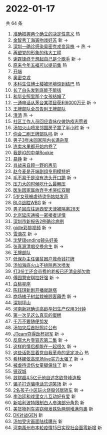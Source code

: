 # 2022-01-17

共 64 条

<!-- BEGIN -->
<!-- 最后更新时间 Mon Jan 17 2022 06:14:37 GMT+0800 (China Standard Time) -->

1. [准确把握两个确立的决定性意义](https://s.weibo.com//weibo?q=%23%E5%87%86%E7%A1%AE%E6%8A%8A%E6%8F%A1%E4%B8%A4%E4%B8%AA%E7%A1%AE%E7%AB%8B%E7%9A%84%E5%86%B3%E5%AE%9A%E6%80%A7%E6%84%8F%E4%B9%89%23&Refer=new_time)
   热
1. [金智秀丁海寅吻戏好苏](https://s.weibo.com//weibo?q=%E9%87%91%E6%99%BA%E7%A7%80%E4%B8%81%E6%B5%B7%E5%AF%85%E5%90%BB%E6%88%8F%E5%A5%BD%E8%8B%8F&Refer=top)
   新 ->
1. [深圳一确诊感染奥密克戎变异株](https://s.weibo.com//weibo?q=%23%E6%B7%B1%E5%9C%B3%E4%B8%80%E7%A1%AE%E8%AF%8A%E6%84%9F%E6%9F%93%E5%A5%A5%E5%AF%86%E5%85%8B%E6%88%8E%E5%8F%98%E5%BC%82%E6%A0%AA%23&Refer=top)
   -> 热 ->
1. [再塑党的形象的伟大工程](https://s.weibo.com//weibo?q=%23%E5%86%8D%E5%A1%91%E5%85%9A%E7%9A%84%E5%BD%A2%E8%B1%A1%E7%9A%84%E4%BC%9F%E5%A4%A7%E5%B7%A5%E7%A8%8B%23&Refer=top)
1. [谢霆锋终于想起自己是个歌手](https://s.weibo.com//weibo?q=%23%E8%B0%A2%E9%9C%86%E9%94%8B%E7%BB%88%E4%BA%8E%E6%83%B3%E8%B5%B7%E8%87%AA%E5%B7%B1%E6%98%AF%E4%B8%AA%E6%AD%8C%E6%89%8B%23&Refer=top)
   新 ->
1. [原来今年五福可以提前集](https://s.weibo.com//weibo?q=%23%E5%8E%9F%E6%9D%A5%E4%BB%8A%E5%B9%B4%E4%BA%94%E7%A6%8F%E5%8F%AF%E4%BB%A5%E6%8F%90%E5%89%8D%E9%9B%86%23&Refer=top)
   热
1. [开端](https://s.weibo.com//weibo?q=%E5%BC%80%E7%AB%AF&Refer=top)
1. [奥密克戎](https://s.weibo.com//weibo?q=%E5%A5%A5%E5%AF%86%E5%85%8B%E6%88%8E&Refer=top)
1. [本科生住博士楼被环境惊到结巴](https://s.weibo.com//weibo?q=%23%E6%9C%AC%E7%A7%91%E7%94%9F%E4%BD%8F%E5%8D%9A%E5%A3%AB%E6%A5%BC%E8%A2%AB%E7%8E%AF%E5%A2%83%E6%83%8A%E5%88%B0%E7%BB%93%E5%B7%B4%23&Refer=top)
   热
1. [长了白头发到底能不能拔](https://s.weibo.com//weibo?q=%23%E9%95%BF%E4%BA%86%E7%99%BD%E5%A4%B4%E5%8F%91%E5%88%B0%E5%BA%95%E8%83%BD%E4%B8%8D%E8%83%BD%E6%8B%94%23&Refer=top)
1. [和毕业照里那个女孩结婚了](https://s.weibo.com//weibo?q=%23%E5%92%8C%E6%AF%95%E4%B8%9A%E7%85%A7%E9%87%8C%E9%82%A3%E4%B8%AA%E5%A5%B3%E5%AD%A9%E7%BB%93%E5%A9%9A%E4%BA%86%23&Refer=top)
1. [一通电话从茅台某项目获利6000万元](https://s.weibo.com//weibo?q=%23%E4%B8%80%E9%80%9A%E7%94%B5%E8%AF%9D%E4%BB%8E%E8%8C%85%E5%8F%B0%E6%9F%90%E9%A1%B9%E7%9B%AE%E8%8E%B7%E5%88%A96000%E4%B8%87%E5%85%83%23&Refer=top)
   新 ->
1. [王牌部队全员告别王牌部队](https://s.weibo.com//weibo?q=%23%E7%8E%8B%E7%89%8C%E9%83%A8%E9%98%9F%E5%85%A8%E5%91%98%E5%91%8A%E5%88%AB%E7%8E%8B%E7%89%8C%E9%83%A8%E9%98%9F%23&Refer=top)
1. [清清](https://s.weibo.com//weibo?q=%E6%B8%85%E6%B8%85&Refer=top) 热 ->
1. [社区工作人员回应袁咏仪做防疫志愿者](https://s.weibo.com//weibo?q=%23%E7%A4%BE%E5%8C%BA%E5%B7%A5%E4%BD%9C%E4%BA%BA%E5%91%98%E5%9B%9E%E5%BA%94%E8%A2%81%E5%92%8F%E4%BB%AA%E5%81%9A%E9%98%B2%E7%96%AB%E5%BF%97%E6%84%BF%E8%80%85%23&Refer=top)
1. [汤加火山喷发邻国房子震了半小时](https://s.weibo.com//weibo?q=%23%E6%B1%A4%E5%8A%A0%E7%81%AB%E5%B1%B1%E5%96%B7%E5%8F%91%E9%82%BB%E5%9B%BD%E6%88%BF%E5%AD%90%E9%9C%87%E4%BA%86%E5%8D%8A%E5%B0%8F%E6%97%B6%23&Refer=top)
   新 ->
1. [你会二刷王牌部队吗](https://s.weibo.com//weibo?q=%23%E4%BD%A0%E4%BC%9A%E4%BA%8C%E5%88%B7%E7%8E%8B%E7%89%8C%E9%83%A8%E9%98%9F%E5%90%97%23&Refer=top)
   新 ->
1. [男子3年未回家院内长满杂草](https://s.weibo.com//weibo?q=%23%E7%94%B7%E5%AD%903%E5%B9%B4%E6%9C%AA%E5%9B%9E%E5%AE%B6%E9%99%A2%E5%86%85%E9%95%BF%E6%BB%A1%E6%9D%82%E8%8D%89%23&Refer=top)
1. [连卖水果都开始内卷了](https://s.weibo.com//weibo?q=%23%E8%BF%9E%E5%8D%96%E6%B0%B4%E6%9E%9C%E9%83%BD%E5%BC%80%E5%A7%8B%E5%86%85%E5%8D%B7%E4%BA%86%23&Refer=top)
1. [我是iG的中单Rookie](https://s.weibo.com//weibo?q=%E6%88%91%E6%98%AFiG%E7%9A%84%E4%B8%AD%E5%8D%95Rookie&Refer=top)
1. [易峥](https://s.weibo.com//weibo?q=%E6%98%93%E5%B3%A5&Refer=top) 新 ->
1. [肖战来自顾一野的再见](https://s.weibo.com//weibo?q=%23%E8%82%96%E6%88%98%E6%9D%A5%E8%87%AA%E9%A1%BE%E4%B8%80%E9%87%8E%E7%9A%84%E5%86%8D%E8%A7%81%23&Refer=top)
1. [赵今麦是开端剧组专用模特吧](https://s.weibo.com//weibo?q=%23%E8%B5%B5%E4%BB%8A%E9%BA%A6%E6%98%AF%E5%BC%80%E7%AB%AF%E5%89%A7%E7%BB%84%E4%B8%93%E7%94%A8%E6%A8%A1%E7%89%B9%E5%90%A7%23&Refer=top)
1. [毛不易于是没有洗头开口跪](https://s.weibo.com//weibo?q=%23%E6%AF%9B%E4%B8%8D%E6%98%93%E4%BA%8E%E6%98%AF%E6%B2%A1%E6%9C%89%E6%B4%97%E5%A4%B4%E5%BC%80%E5%8F%A3%E8%B7%AA%23&Refer=top)
   新 ->
1. [压力大的时候吃什么最解压](https://s.weibo.com//weibo?q=%23%E5%8E%8B%E5%8A%9B%E5%A4%A7%E7%9A%84%E6%97%B6%E5%80%99%E5%90%83%E4%BB%80%E4%B9%88%E6%9C%80%E8%A7%A3%E5%8E%8B%23&Refer=top)
1. [医生因家属放弃手术哭红双眼](https://s.weibo.com//weibo?q=%23%E5%8C%BB%E7%94%9F%E5%9B%A0%E5%AE%B6%E5%B1%9E%E6%94%BE%E5%BC%83%E6%89%8B%E6%9C%AF%E5%93%AD%E7%BA%A2%E5%8F%8C%E7%9C%BC%23&Refer=top)
1. [5岁女孩被虐待烫伤姑姑发声](https://s.weibo.com//weibo?q=%235%E5%B2%81%E5%A5%B3%E5%AD%A9%E8%A2%AB%E8%99%90%E5%BE%85%E7%83%AB%E4%BC%A4%E5%A7%91%E5%A7%91%E5%8F%91%E5%A3%B0%23&Refer=top)
1. [BLG战胜WBG](https://s.weibo.com//weibo?q=%23BLG%E6%88%98%E8%83%9CWBG%23&Refer=top)
   新 ->
1. [男子回应往返西安天津被隔离28天](https://s.weibo.com//weibo?q=%23%E7%94%B7%E5%AD%90%E5%9B%9E%E5%BA%94%E5%BE%80%E8%BF%94%E8%A5%BF%E5%AE%89%E5%A4%A9%E6%B4%A5%E8%A2%AB%E9%9A%94%E7%A6%BB28%E5%A4%A9%23&Refer=top)
1. [北京延庆通报一密接者详情](https://s.weibo.com//weibo?q=%23%E5%8C%97%E4%BA%AC%E5%BB%B6%E5%BA%86%E9%80%9A%E6%8A%A5%E4%B8%80%E5%AF%86%E6%8E%A5%E8%80%85%E8%AF%A6%E6%83%85%23&Refer=top)
1. [深圳市新报告2例确诊病例](https://s.weibo.com//weibo?q=%23%E6%B7%B1%E5%9C%B3%E5%B8%82%E6%96%B0%E6%8A%A5%E5%91%8A2%E4%BE%8B%E7%A1%AE%E8%AF%8A%E7%97%85%E4%BE%8B%23&Refer=top)
1. [gidle彩排视频](https://s.weibo.com//weibo?q=%23gidle%E5%BD%A9%E6%8E%92%E8%A7%86%E9%A2%91%23&Refer=top)
   新 ->
1. [雪滴花](https://s.weibo.com//weibo?q=%E9%9B%AA%E6%BB%B4%E8%8A%B1&Refer=top) 新
   ->
1. [沈梦瑶ending镜头好美](https://s.weibo.com//weibo?q=%23%E6%B2%88%E6%A2%A6%E7%91%B6ending%E9%95%9C%E5%A4%B4%E5%A5%BD%E7%BE%8E%23&Refer=top)
1. [张真源清唱交换余生](https://s.weibo.com//weibo?q=%23%E5%BC%A0%E7%9C%9F%E6%BA%90%E6%B8%85%E5%94%B1%E4%BA%A4%E6%8D%A2%E4%BD%99%E7%94%9F%23&Refer=top)
   新 ->
1. [王牌部队](https://s.weibo.com//weibo?q=%E7%8E%8B%E7%89%8C%E9%83%A8%E9%98%9F&Refer=top)
1. [低保办主任骗贫困户救命钱打牌](https://s.weibo.com//weibo?q=%23%E4%BD%8E%E4%BF%9D%E5%8A%9E%E4%B8%BB%E4%BB%BB%E9%AA%97%E8%B4%AB%E5%9B%B0%E6%88%B7%E6%95%91%E5%91%BD%E9%92%B1%E6%89%93%E7%89%8C%23&Refer=top)
1. [汤加海底火山不排除再次喷发](https://s.weibo.com//weibo?q=%23%E6%B1%A4%E5%8A%A0%E6%B5%B7%E5%BA%95%E7%81%AB%E5%B1%B1%E4%B8%8D%E6%8E%92%E9%99%A4%E5%86%8D%E6%AC%A1%E5%96%B7%E5%8F%91%23&Refer=top)
1. [打3份工还会员费的老板已还清全部欠款](https://s.weibo.com//weibo?q=%23%E6%89%933%E4%BB%BD%E5%B7%A5%E8%BF%98%E4%BC%9A%E5%91%98%E8%B4%B9%E7%9A%84%E8%80%81%E6%9D%BF%E5%B7%B2%E8%BF%98%E6%B8%85%E5%85%A8%E9%83%A8%E6%AC%A0%E6%AC%BE%23&Refer=top)
1. [傅园慧安琪拉好强](https://s.weibo.com//weibo?q=%23%E5%82%85%E5%9B%AD%E6%85%A7%E5%AE%89%E7%90%AA%E6%8B%89%E5%A5%BD%E5%BC%BA%23&Refer=top)
   新 ->
1. [白桃星座](https://s.weibo.com//weibo?q=%23%E7%99%BD%E6%A1%83%E6%98%9F%E5%BA%A7%23&Refer=top)
1. [陈钰琪新剧开播就跳塔](https://s.weibo.com//weibo?q=%23%E9%99%88%E9%92%B0%E7%90%AA%E6%96%B0%E5%89%A7%E5%BC%80%E6%92%AD%E5%B0%B1%E8%B7%B3%E5%A1%94%23&Refer=top)
1. [商场橘子树盆栽被顾客薅秃](https://s.weibo.com//weibo?q=%23%E5%95%86%E5%9C%BA%E6%A9%98%E5%AD%90%E6%A0%91%E7%9B%86%E6%A0%BD%E8%A2%AB%E9%A1%BE%E5%AE%A2%E8%96%85%E7%A7%83%23&Refer=top)
   新 ->
1. [深圳坪山](https://s.weibo.com//weibo?q=%23%E6%B7%B1%E5%9C%B3%E5%9D%AA%E5%B1%B1%23&Refer=top)
1. [河南新冠确诊高龄孕妇生产仅用3分钟](https://s.weibo.com//weibo?q=%23%E6%B2%B3%E5%8D%97%E6%96%B0%E5%86%A0%E7%A1%AE%E8%AF%8A%E9%AB%98%E9%BE%84%E5%AD%95%E5%A6%87%E7%94%9F%E4%BA%A7%E4%BB%85%E7%94%A83%E5%88%86%E9%92%9F%23&Refer=top)
1. [第一次见这么真实的蛋糕](https://s.weibo.com//weibo?q=%23%E7%AC%AC%E4%B8%80%E6%AC%A1%E8%A7%81%E8%BF%99%E4%B9%88%E7%9C%9F%E5%AE%9E%E7%9A%84%E8%9B%8B%E7%B3%95%23&Refer=top)
1. [千万不要随便剪发](https://s.weibo.com//weibo?q=%23%E5%8D%83%E4%B8%87%E4%B8%8D%E8%A6%81%E9%9A%8F%E4%BE%BF%E5%89%AA%E5%8F%91%23&Refer=top)
1. [汤加灾后首批照片公布](https://s.weibo.com//weibo?q=%23%E6%B1%A4%E5%8A%A0%E7%81%BE%E5%90%8E%E9%A6%96%E6%89%B9%E7%85%A7%E7%89%87%E5%85%AC%E5%B8%83%23&Refer=top)
1. [JTeam夺得劫杯冠军](https://s.weibo.com//weibo?q=%23JTeam%E5%A4%BA%E5%BE%97%E5%8A%AB%E6%9D%AF%E5%86%A0%E5%86%9B%23&Refer=top)
   新 ->
1. [反腐大片零容忍第二集](https://s.weibo.com//weibo?q=%23%E5%8F%8D%E8%85%90%E5%A4%A7%E7%89%87%E9%9B%B6%E5%AE%B9%E5%BF%8D%E7%AC%AC%E4%BA%8C%E9%9B%86%23&Refer=top)
   新 ->
1. [这样的情侣都能在一起很久](https://s.weibo.com//weibo?q=%23%E8%BF%99%E6%A0%B7%E7%9A%84%E6%83%85%E4%BE%A3%E9%83%BD%E8%83%BD%E5%9C%A8%E4%B8%80%E8%B5%B7%E5%BE%88%E4%B9%85%23&Refer=top)
   新 ->
1. [这些话彰显着党自我革命的坚定决心](https://s.weibo.com//weibo?q=%23%E8%BF%99%E4%BA%9B%E8%AF%9D%E5%BD%B0%E6%98%BE%E7%9D%80%E5%85%9A%E8%87%AA%E6%88%91%E9%9D%A9%E5%91%BD%E7%9A%84%E5%9D%9A%E5%AE%9A%E5%86%B3%E5%BF%83%23&Refer=new_time)
   热
1. [希林娜依高现场live实力太强了](https://s.weibo.com//weibo?q=%23%E5%B8%8C%E6%9E%97%E5%A8%9C%E4%BE%9D%E9%AB%98%E7%8E%B0%E5%9C%BAlive%E5%AE%9E%E5%8A%9B%E5%A4%AA%E5%BC%BA%E4%BA%86%23&Refer=top)
   新 ->
1. [被虐待烫伤女童腿保住了](https://s.weibo.com//weibo?q=%23%E8%A2%AB%E8%99%90%E5%BE%85%E7%83%AB%E4%BC%A4%E5%A5%B3%E7%AB%A5%E8%85%BF%E4%BF%9D%E4%BD%8F%E4%BA%86%23&Refer=top)
   新 ->
1. [镜双城](https://s.weibo.com//weibo?q=%E9%95%9C%E5%8F%8C%E5%9F%8E&Refer=top)
1. [敛财超4.5亿元他自述贪欲登峰造极](https://s.weibo.com//weibo?q=%23%E6%95%9B%E8%B4%A2%E8%B6%854.5%E4%BA%BF%E5%85%83%E4%BB%96%E8%87%AA%E8%BF%B0%E8%B4%AA%E6%AC%B2%E7%99%BB%E5%B3%B0%E9%80%A0%E6%9E%81%23&Refer=top)
1. [骗子打诈骗电话忘词笑场](https://s.weibo.com//weibo?q=%23%E9%AA%97%E5%AD%90%E6%89%93%E8%AF%88%E9%AA%97%E7%94%B5%E8%AF%9D%E5%BF%98%E8%AF%8D%E7%AC%91%E5%9C%BA%23&Refer=top)
   新 ->
1. [2名孩子小区玩火烧毁邻居轿车](https://s.weibo.com//weibo?q=%232%E5%90%8D%E5%AD%A9%E5%AD%90%E5%B0%8F%E5%8C%BA%E7%8E%A9%E7%81%AB%E7%83%A7%E6%AF%81%E9%82%BB%E5%B1%85%E8%BD%BF%E8%BD%A6%23&Refer=top)
   新 ->
1. [李治廷和戏里女儿互动好有爱](https://s.weibo.com//weibo?q=%23%E6%9D%8E%E6%B2%BB%E5%BB%B7%E5%92%8C%E6%88%8F%E9%87%8C%E5%A5%B3%E5%84%BF%E4%BA%92%E5%8A%A8%E5%A5%BD%E6%9C%89%E7%88%B1%23&Refer=top)
   新
1. [新哈利波特限制白人参演部分角色](https://s.weibo.com//weibo?q=%23%E6%96%B0%E5%93%88%E5%88%A9%E6%B3%A2%E7%89%B9%E9%99%90%E5%88%B6%E7%99%BD%E4%BA%BA%E5%8F%82%E6%BC%94%E9%83%A8%E5%88%86%E8%A7%92%E8%89%B2%23&Refer=top)
   新
1. [美货物列车盗窃频发铁轨两侧堆满包裹](https://s.weibo.com//weibo?q=%23%E7%BE%8E%E8%B4%A7%E7%89%A9%E5%88%97%E8%BD%A6%E7%9B%97%E7%AA%83%E9%A2%91%E5%8F%91%E9%93%81%E8%BD%A8%E4%B8%A4%E4%BE%A7%E5%A0%86%E6%BB%A1%E5%8C%85%E8%A3%B9%23&Refer=top)
   新
1. [DK对战GEN](https://s.weibo.com//weibo?q=%23DK%E5%AF%B9%E6%88%98GEN%23&Refer=top)
   新
1. [汤加受灾画面陆续曝光](https://s.weibo.com//weibo?q=%23%E6%B1%A4%E5%8A%A0%E5%8F%97%E7%81%BE%E7%94%BB%E9%9D%A2%E9%99%86%E7%BB%AD%E6%9B%9D%E5%85%89%23&Refer=top)
   新
1. [河南禹州市本轮疫情15日实现社会面零新增](https://s.weibo.com//weibo?q=%23%E6%B2%B3%E5%8D%97%E7%A6%B9%E5%B7%9E%E5%B8%82%E6%9C%AC%E8%BD%AE%E7%96%AB%E6%83%8515%E6%97%A5%E5%AE%9E%E7%8E%B0%E7%A4%BE%E4%BC%9A%E9%9D%A2%E9%9B%B6%E6%96%B0%E5%A2%9E%23&Refer=top)
   新

<!-- END -->
